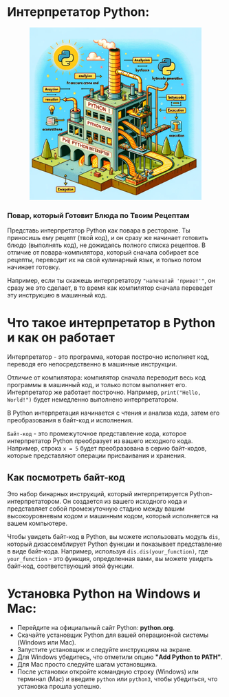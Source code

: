 <h1 aling="center">Интерпретатор Python:</h1>

<p align="center">
  <img src="imgs/interpreter.png" width="400">
</p>

### Повар, который Готовит Блюда по Твоим Рецептам

Представь интерпретатор Python как повара в ресторане. Ты приносишь ему рецепт (твой код), и он сразу же начинает готовить блюдо (выполнять код), не дожидаясь полного списка рецептов. В отличие от повара-компилятора, который сначала собирает все рецепты, переводит их на свой кулинарный язык, и только потом начинает готовку. 

Например, если ты скажешь интерпретатору `"напечатай 'привет'"`, он сразу же это сделает, в то время как компилятор сначала переведет эту инструкцию в машинный код.

# Что такое интерпретатор в Python и как он работает

Интерпретатор - это программа, которая построчно исполняет код, переводя его непосредственно в машинные инструкции.

Отличие от компилятора: компилятор сначала переводит весь код программы в машинный код, и только потом выполняет его. Интерпретатор же работает построчно. Например, `print("Hello, World!")` будет немедленно выполнено интерпретатором.

В Python интерпретация начинается с чтения и анализа кода, затем его преобразования в байт-код и исполнения.

`Байт-код` - это промежуточное представление кода, которое интерпретатор Python преобразует из вашего исходного кода. Например, строка `x = 5` будет преобразована в серию байт-кодов, которые представляют операции присваивания и хранения.

## Как посмотреть байт-код

Это набор бинарных инструкций, который интерпретируется Python-интерпретатором. Он создается из вашего исходного кода и представляет собой промежуточную стадию между вашим высокоуровневым кодом и машинным кодом, который исполняется на вашем компьютере.

Чтобы увидеть байт-код в Python, вы можете использовать модуль `dis`, который дизассемблирует Python функции и показывает представление в виде байт-кода. Например, используя `dis.dis(your_function)`, где `your_function` - это функция, определенная вами, вы можете увидеть байт-код, соответствующий этой функции.

# Установка Python на Windows и Mac:

- Перейдите на официальный сайт Python: **python.org**.
- Скачайте установщик Python для вашей операционной системы (Windows или Mac).
- Запустите установщик и следуйте инструкциям на экране.
- Для Windows убедитесь, что отметили опцию **"Add Python to PATH"**.
- Для Mac просто следуйте шагам установщика.
- После установки откройте командную строку (Windows) или терминал (Mac) и введите `python` или `python3`, чтобы убедиться, что установка прошла успешно.
